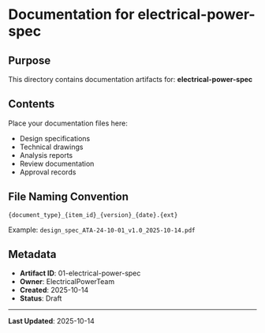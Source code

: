 # Documentation for electrical-power-spec

## Purpose

This directory contains documentation artifacts for: **electrical-power-spec**

## Contents

Place your documentation files here:
- Design specifications
- Technical drawings
- Analysis reports
- Review documentation
- Approval records

## File Naming Convention

```
{document_type}_{item_id}_{version}_{date}.{ext}
```

Example: `design_spec_ATA-24-10-01_v1.0_2025-10-14.pdf`

## Metadata

- **Artifact ID**: 01-electrical-power-spec
- **Owner**: ElectricalPowerTeam
- **Created**: 2025-10-14
- **Status**: Draft

---

**Last Updated**: 2025-10-14
